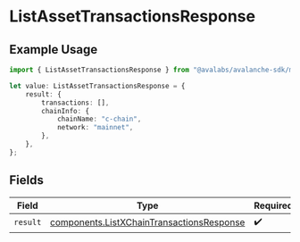 # ListAssetTransactionsResponse

## Example Usage

```typescript
import { ListAssetTransactionsResponse } from "@avalabs/avalanche-sdk/models/operations";

let value: ListAssetTransactionsResponse = {
    result: {
        transactions: [],
        chainInfo: {
            chainName: "c-chain",
            network: "mainnet",
        },
    },
};
```

## Fields

| Field                                                                                                  | Type                                                                                                   | Required                                                                                               | Description                                                                                            |
| ------------------------------------------------------------------------------------------------------ | ------------------------------------------------------------------------------------------------------ | ------------------------------------------------------------------------------------------------------ | ------------------------------------------------------------------------------------------------------ |
| `result`                                                                                               | [components.ListXChainTransactionsResponse](../../models/components/listxchaintransactionsresponse.md) | :heavy_check_mark:                                                                                     | N/A                                                                                                    |
